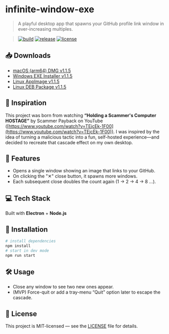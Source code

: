# infinite-window-exe

> A playful desktop app that spawns your GitHub profile link window in ever-increasing multiples.

> [![build](https://github.com/zsuh3/infinite-window-exe/actions/workflows/ci.yml/badge.svg)](https://github.com/zsuh3/infinite-window-exe/actions)
> [![release](https://img.shields.io/github/v/release/zsuh3/infinite-window-exe.svg)](https://github.com/zsuh3/infinite-window-exe/releases)
> [![license](https://img.shields.io/badge/license-MIT-blue.svg)](LICENSE)

## 📥 Downloads

- [macOS (arm64) DMG v1.1.5](https://github.com/zsuh3/infinite-window-exe/releases/download/v1.1.5/Infinite%20Window%20EXE-1.1.5-arm64.dmg)
- [Windows EXE Installer v1.1.5](https://github.com/zsuh3/infinite-window-exe/releases/download/v1.1.5/Infinite%20Window%20EXE%20Setup%201.1.5.exe)
- [Linux AppImage v1.1.5](https://github.com/zsuh3/infinite-window-exe/releases/download/v1.1.5/Infinite%20Window%20EXE-1.1.5.AppImage)
- [Linux DEB Package v1.1.5](https://github.com/zsuh3/infinite-window-exe/releases/download/v1.1.5/infinite-window-exe_1.1.5_amd64.deb)

## 🎯 Inspiration

This project was born from watching **“Holding a Scammer's Computer HOSTAGE”** by Scammer Payback on YouTube ([https://www.youtube.com/watch?v=TEjcEk-1F00](https://www.youtube.com/watch?v=TEjcEk-1F00)). I was inspired by the idea of turning a malicious tactic into a fun, self-hosted experience—and decided to recreate that cascade effect on my own desktop.

## 🚀 Features

- Opens a single window showing an image that links to your GitHub.
- On clicking the "✕" close button, it spawns more windows.
- Each subsequent close doubles the count again (1 → 2 → 4 → 8 …).

## 💻 Tech Stack

Built with **Electron** + **Node.js**

## 🔧 Installation

```bash
# install dependencies
npm install
# start in dev mode
npm run start
```

## 🛠 Usage

* Close any window to see two new ones appear.
* (MVP) Force-quit or add a tray-menu “Quit” option later to escape the cascade.

## 📄 License

This project is MIT-licensed — see the [LICENSE](LICENSE) file for details.
